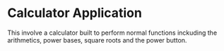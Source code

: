 # Calculator Application

This involve a calculator built to perform normal functions inckuding the arithmetics, power bases, square roots and  the power button.